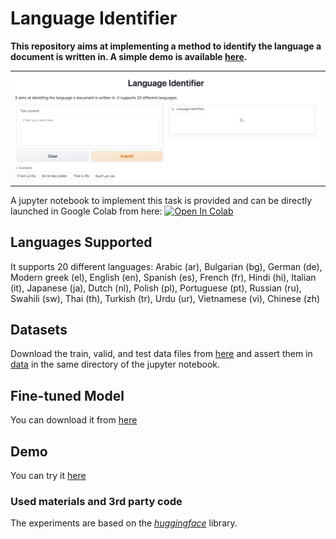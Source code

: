 # Language Identifier

__This repository aims at implementing a method to identify the language a document is written in. A simple demo is available [here](https://huggingface.co/spaces/dinalzein/LanguageIdentifier).__

<table style="width:100%; table-layout:fixed;">
	<tr>
		<td><img width="100%" src="image/application.png"></td>
	</tr>
</table>

A jupyter notebook to implement this task is provided and can be directly launched in Google Colab from here: <a href="https://colab.research.google.com/github/dinalzein/LanguageDetection/blob/main/language_identification.ipynb" target="_parent"><img src="https://colab.research.google.com/assets/colab-badge.svg" alt="Open In Colab"/></a>

## Languages Supported
It supports 20 different languages:
Arabic (ar), Bulgarian (bg), German (de), Modern greek (el), English (en), Spanish (es), French (fr), Hindi (hi), Italian (it), Japanese (ja), Dutch (nl), Polish (pl), Portuguese (pt), Russian (ru), Swahili (sw), Thai (th), Turkish (tr), Urdu (ur), Vietnamese (vi), Chinese (zh)

## Datasets
Download the train, valid, and test data files from [here](https://huggingface.co/datasets/papluca/language-identification/tree/main) and assert them in [data](./data) in the same directory of the jupyter notebook.


## Fine-tuned Model
You can download it from [here](https://huggingface.co/dinalzein/xlm-roberta-base-finetuned-language-identification)

## Demo
You can try it [here](https://huggingface.co/spaces/dinalzein/LanguageIdentifier)

### Used materials and 3rd party code
The experiments are based on the [*huggingface*](https://github.com/huggingface/transformers) library.

